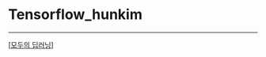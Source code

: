 # Tensorflow_hunkim

---------------------------------------------------

[[모두의 딥러닝](http://hunkim.github.io/ml/)]

